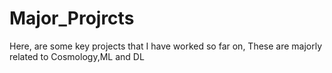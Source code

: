 # Major_Projrcts
Here, are some key projects that I have worked so far on, These are majorly related to Cosmology,ML and DL
